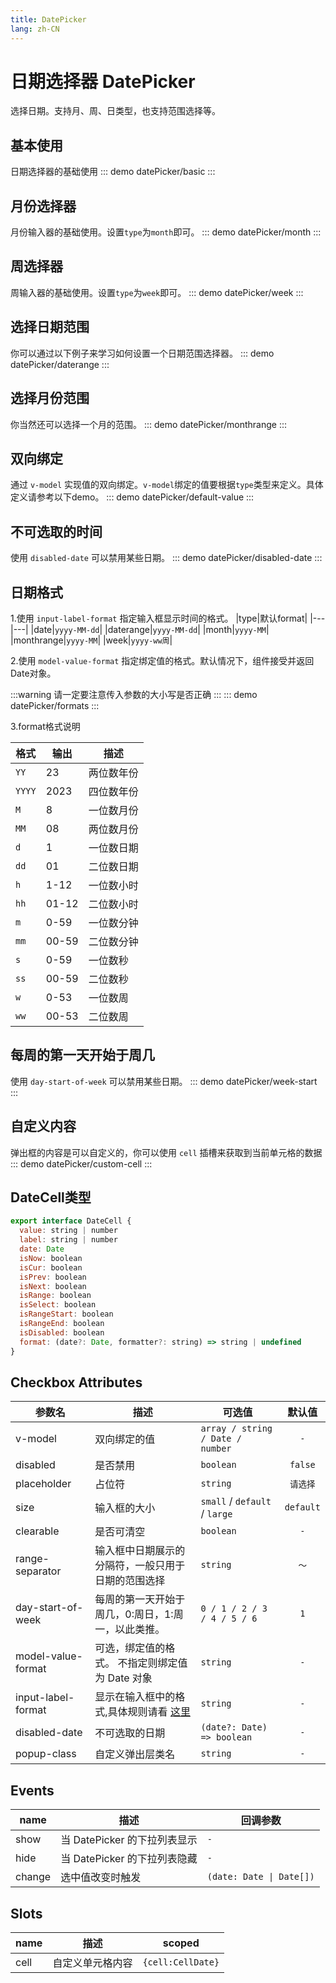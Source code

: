 ```yaml
---
title: DatePicker
lang: zh-CN
---
```


# 日期选择器 DatePicker
选择日期。支持月、周、日类型，也支持范围选择等。


## 基本使用
日期选择器的基础使用
::: demo 
datePicker/basic
:::


## 月份选择器
月份输入器的基础使用。设置`type`为`month`即可。
::: demo 
datePicker/month
:::


## 周选择器
周输入器的基础使用。设置`type`为`week`即可。
::: demo
datePicker/week
:::

## 选择日期范围
你可以通过以下例子来学习如何设置一个日期范围选择器。
::: demo 
datePicker/daterange
:::

## 选择月份范围
你当然还可以选择一个月的范围。
::: demo 
datePicker/monthrange
:::


## 双向绑定
通过 `v-model` 实现值的双向绑定。`v-model`绑定的值要根据`type`类型来定义。具体定义请参考以下demo。
::: demo
datePicker/default-value
:::


## 不可选取的时间
使用 `disabled-date` 可以禁用某些日期。
::: demo
datePicker/disabled-date
:::


## 日期格式
1.使用 `input-label-format` 指定输入框显示时间的格式。
|type|默认format|
|---|---|
|date|`yyyy-MM-dd`|
|daterange|`yyyy-MM-dd`|
|month|`yyyy-MM`|
|monthrange|`yyyy-MM`|
|week|`yyyy-ww周`|

2.使用 `model-value-format` 指定绑定值的格式。默认情况下，组件接受并返回Date对象。

:::warning 
请一定要注意传入参数的大小写是否正确
:::
::: demo
datePicker/formats
:::

3.format格式说明

|格式|输出|描述|
|---|---|---|
|`YY`|23|两位数年份|
|`YYYY`|2023|四位数年份|
|`M`|8|一位数月份|
|`MM`|08|两位数月份|
|`d`|1|一位数日期|
|`dd`|01|二位数日期|
|`h`|1-12|一位数小时|
|`hh`|01-12|二位数小时|
|`m`|0-59|一位数分钟|
|`mm`|00-59|二位数分钟|
|`s`|0-59|一位数秒|
|`ss`|00-59|二位数秒|
|`w`|0-53|一位数周|
|`ww`|00-53|二位数周|



## 每周的第一天开始于周几
使用 `day-start-of-week` 可以禁用某些日期。
::: demo
datePicker/week-start
:::


## 自定义内容
弹出框的内容是可以自定义的，你可以使用 `cell` 插槽来获取到当前单元格的数据
::: demo
datePicker/custom-cell
:::

## DateCell类型
```js
export interface DateCell {
  value: string | number
  label: string | number
  date: Date
  isNow: boolean
  isCur: boolean
  isPrev: boolean
  isNext: boolean
  isRange: boolean
  isSelect: boolean
  isRangeStart: boolean
  isRangeEnd: boolean
  isDisabled: boolean
  format: (date?: Date, formatter?: string) => string | undefined
}


```

## Checkbox Attributes
|参数名|描述|可选值|默认值|
|-------|-------|---|:---:|
|v-model|双向绑定的值|`array / string / Date / number`|`-`|
|disabled|是否禁用|`boolean`|`false`|
|placeholder|占位符|`string`|`请选择`|
|size|输入框的大小|`small` / `default` / `large`|`default`|
|clearable|是否可清空|`boolean`|`-`|
|range-separator|输入框中日期展示的分隔符，一般只用于日期的范围选择|`string`|`～`|
|day-start-of-week|每周的第一天开始于周几，0:周日，1:周一，以此类推。|`0 / 1 / 2 / 3 / 4 / 5 / 6`|`1`|
|model-value-format|可选，绑定值的格式。 不指定则绑定值为 Date 对象|`string`|`-`|
|input-label-format|显示在输入框中的格式,具体规则请看 [这里](/components/datePicker#日期格式) |`string`|`-`|
|disabled-date|不可选取的日期|`(date?: Date) => boolean`|`-`|
|popup-class|自定义弹出层类名|`string`|`-`|


## Events
|name|描述|回调参数|
|---|---|---|
|show|当 DatePicker 的下拉列表显示|`-`|
|hide|当 DatePicker 的下拉列表隐藏|`-`|
|change|选中值改变时触发|`(date: Date \| Date[])`|


## Slots
|name|描述|scoped|
|---|---|---|
|cell|自定义单元格内容|`{cell:CellDate}`|













